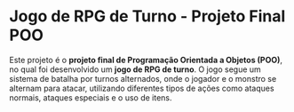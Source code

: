 # Jogo de RPG de Turno - Projeto Final POO 

Este projeto é o **projeto final de Programação Orientada a Objetos (POO)**, no qual foi desenvolvido um **jogo de RPG de turno**. O jogo segue um sistema de batalha por turnos alternados, onde o jogador e o monstro se alternam para atacar, utilizando diferentes tipos de ações como ataques normais, ataques especiais e o uso de itens.

